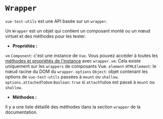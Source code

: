 # `Wrapper`

`vue-test-utils` est une API basée sur un `wrapper`.

Un `Wrapper` est un objet qui contient un composant monté ou un nœud virtuel et des méthodes pour les tester.

- **Propriétés :**

`vm` `Component`: c'est une instance de `Vue`. Vous pouvez accéder à toutes les [méthodes et propriétés de l'instance](https://vuejs.org/v2/api/#Instance-Properties) avec `wrapper.vm`. Cela existe uniquement sur les `wrappers` de composants Vue.
`element` `HTMLElement`: le nœud racine du DOM du `wrapper`.
`options` `Object`: objet contenant les options de `vue-test-utils` passées à `mount` ou `shallow`.
`options.attachedToDom` `Boolean`: `true` si `attachToDom` est passé à `mount` ou `shallow`.

- **Méthodes :**

Il y a une liste détaillé des méthodes dans la section `wrapper` de la documentation.
